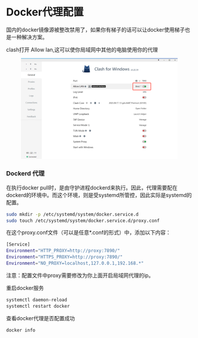 # Docker代理配置

国内的docker镜像源被整改禁用了，如果你有梯子的话可以让docker使用梯子也是一种解决方案。

clash打开 Allow lan,这可以使你局域网中其他的电脑使用你的代理

<figure><img src="../.gitbook/assets/image (16).png" alt=""><figcaption></figcaption></figure>

### Dockerd 代理

在执行docker pull时，是由守护进程dockerd来执行。因此，代理需要配在dockerd的环境中。而这个环境，则是受systemd所管控，因此实际是systemd的配置。

```bash
sudo mkdir -p /etc/systemd/system/docker.service.d
sudo touch /etc/systemd/system/docker.service.d/proxy.conf
```

在这个proxy.conf文件（可以是任意\*.conf的形式）中，添加以下内容：

```bash
[Service]
Environment="HTTP_PROXY=http://proxy:7890/"
Environment="HTTPS_PROXY=http://proxy:7890/"
Environment="NO_PROXY=localhost,127.0.0.1,192.168.*"
```

注意：配置文件中proxy需要修改为你上面开启局域网代理的ip。



重启docker服务

```bash
systemctl daemon-reload
systemctl restart docker
```

查看docker代理是否配置成功

```
docker info
```
